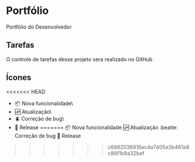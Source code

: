 # Portfólio

Portfólio do Desenvolvedor 

## Tarefas 

O controle de tarefas desse projeto sera realizado no GitHub  

## Ícones

<<<<<<< HEAD
- :package: Nova funcionalidade\
- :up: Atualização\
- :beetle: Correção de bug\
- :checkered_flag: Release
=======
:package: Nova funcionalidade
:up: Atualização
:beatle: Correção de bug
:checkered_flag: Release
>>>>>>> c6862036916ac4a7405e3b461e8c86f1b8a32bef
